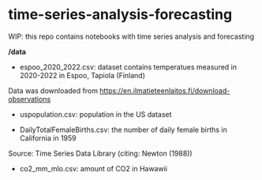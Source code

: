 # time-series-analysis-forecasting
WIP: this repo contains notebooks with time series analysis and forecasting

**/data**

- espoo_2020_2022.csv: dataset contains temperatues measured in 2020-2022 in Espoo, Tapiola (Finland)

Data was downloaded from https://en.ilmatieteenlaitos.fi/download-observations

- uspopulation.csv: population in the US dataset

- DailyTotalFemaleBirths.csv: the number of daily female births in California in 1959

Source: Time Series Data Library (citing: Newton (1988))

- co2_mm_mlo.csv: amount of CO2 in Hawawii
